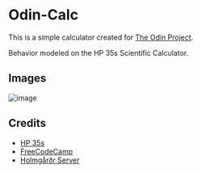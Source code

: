 # Odin-Calc

This is a simple calculator created for [The Odin Project](https://www.theodinproject.com).

Behavior modeled on the HP 35s Scientific Calculator.

## Images

![image](https://media.discordapp.net/attachments/371439452775776256/983433864263401612/unknown.png?width=347&height=460)

## Credits

- [HP 35s](https://en.wikipedia.org/wiki/HP_35s)
- [FreeCodeCamp](https://www.freecodecamp.org/news/how-to-build-a-math-expression-tokenizer-using-javascript-3638d4e5fbe9)
- [Holmgårðr Server](https://discord.gg/z8qwzgv)